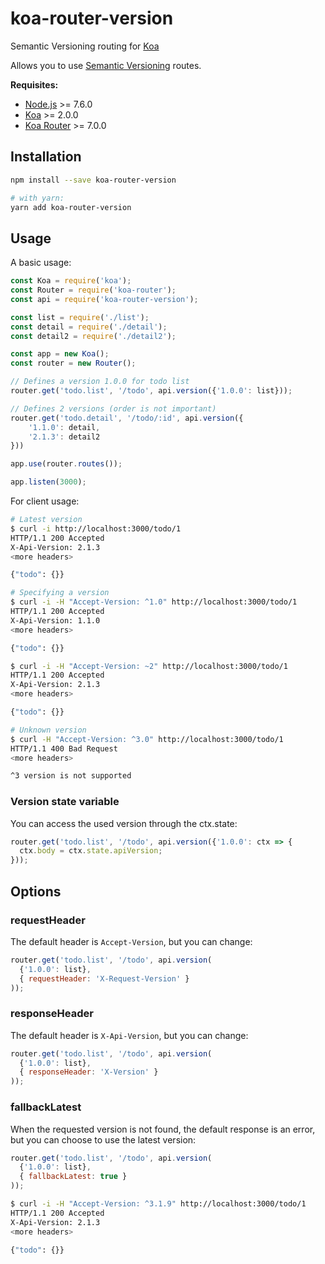 # koa-router-version
Semantic Versioning routing for [Koa](https://github.com/koajs/koa)

Allows you to use [Semantic Versioning](http://semver.org/) routes.

**Requisites:**

*   [Node.js](https://nodejs.org) >= 7.6.0
*   [Koa](https://github.com/koajs/koa) >= 2.0.0
*   [Koa Router](https://github.com/alexmingoia/koa-router) >= 7.0.0

## Installation

```sh
npm install --save koa-router-version

# with yarn:
yarn add koa-router-version
```

## Usage

A basic usage:

```js
const Koa = require('koa');
const Router = require('koa-router');
const api = require('koa-router-version');

const list = require('./list');
const detail = require('./detail');
const detail2 = require('./detail2');

const app = new Koa();
const router = new Router();

// Defines a version 1.0.0 for todo list
router.get('todo.list', '/todo', api.version({'1.0.0': list}));

// Defines 2 versions (order is not important)
router.get('todo.detail', '/todo/:id', api.version({
    '1.1.0': detail,
    '2.1.3': detail2
}))

app.use(router.routes());

app.listen(3000);
```

For client usage:

```sh
# Latest version
$ curl -i http://localhost:3000/todo/1
HTTP/1.1 200 Accepted
X-Api-Version: 2.1.3
<more headers>

{"todo": {}}

# Specifying a version
$ curl -i -H "Accept-Version: ^1.0" http://localhost:3000/todo/1
HTTP/1.1 200 Accepted
X-Api-Version: 1.1.0
<more headers>

{"todo": {}}

$ curl -i -H "Accept-Version: ~2" http://localhost:3000/todo/1
HTTP/1.1 200 Accepted
X-Api-Version: 2.1.3
<more headers>

{"todo": {}}

# Unknown version
$ curl -H "Accept-Version: ^3.0" http://localhost:3000/todo/1
HTTP/1.1 400 Bad Request
<more headers>

^3 version is not supported
```

### Version state variable

You can access the used version through the ctx.state:

```js
router.get('todo.list', '/todo', api.version({'1.0.0': ctx => {
  ctx.body = ctx.state.apiVersion;
}));
```

## Options

### requestHeader

The default header is ```Accept-Version```, but you can change:
 
```js
router.get('todo.list', '/todo', api.version(
  {'1.0.0': list},
  { requestHeader: 'X-Request-Version' }
));
```

### responseHeader

The default header is ```X-Api-Version```, but you can change:
 
```js
router.get('todo.list', '/todo', api.version(
  {'1.0.0': list},
  { responseHeader: 'X-Version' }
));
```

### fallbackLatest

When the requested version is not found, the default response is an error, 
but you can choose to use the latest version:
   
```js
router.get('todo.list', '/todo', api.version(
  {'1.0.0': list},
  { fallbackLatest: true }
));
```

```sh
$ curl -i -H "Accept-Version: ^3.1.9" http://localhost:3000/todo/1
HTTP/1.1 200 Accepted
X-Api-Version: 2.1.3
<more headers>

{"todo": {}}
```
